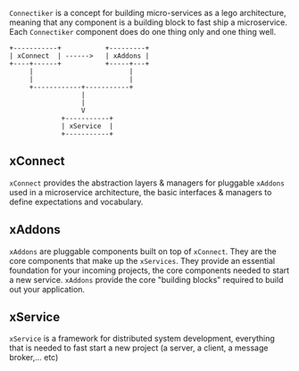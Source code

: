 `Connectiker` is a concept for building micro-services as a lego architecture, meaning that any component is a building block to fast ship a microservice. Each `Connectiker` component does do one thing only and one thing well.

```
+-----------+           +---------+
| xConnect  | ------>   | xAddons |
+----+------+           +-----+---+
     |                        |
     |                        |
     +------------+-----------+
                  |
                  |
                  V
             +-----------+ 
             | xService  | 
             +-----------+

```

## xConnect

`xConnect` provides the abstraction layers & managers for pluggable `xAddons` used in a microservice architecture, the basic interfaces & managers to define expectations and vocabulary.

## xAddons

`xAddons` are pluggable components built on top of `xConnect`. They are the core components that make up the `xServices`. They provide an essential foundation for your incoming projects, the core components needed to start a new service. `xAddons` provide the core "building blocks" required to build out your application.

## xService

`xService` is a framework for distributed system development, everything that is needed to fast start a new project (a server, a client, a message broker,... etc)
